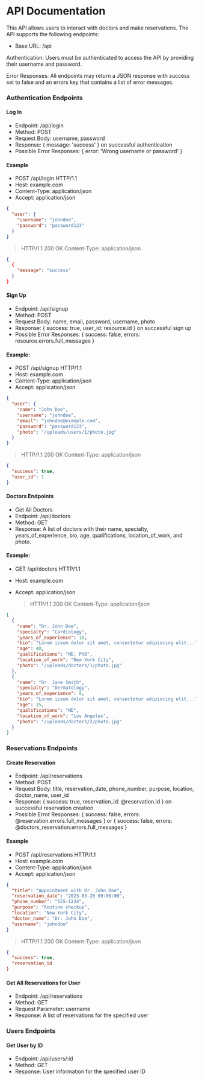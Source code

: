 # API Documentation
This API allows users to interact with doctors and make reservations. The API supports the following endpoints:

  - Base URL: /api

Authentication: Users must be authenticated to access the API by providing their username and password.

Error Responses: All endpoints may return a JSON response with success set to false and an errors key that contains a list of error messages.

### Authentication Endpoints
#### Log In
- Endpoint: /api/login
- Method: POST
- Request Body: username, password
- Response: { message: 'success' } on successful authentication
- Possible Error Responses: { error: 'Wrong username or password' }
#### Example
- POST /api/login HTTP/1.1
- Host: example.com
- Content-Type: application/json
- Accept: application/json


```json
{
  "user": {
    "username": "johndoe",
    "password": "password123"
  }
}
```
 > HTTP/1.1 200 OK
 > Content-Type: application/json


```json
{
  {
    "message": "success"
  }
}
```



#### Sign Up
- Endpoint: /api/signup
- Method: POST
- Request Body: name, email, password, username, photo
- Response: { success: true, user_id: resource.id } on successful sign up
- Possible Error Responses: { success: false, errors: resource.errors.full_messages }
#### Example: 
- POST /api/signup HTTP/1.1
- Host: example.com
- Content-Type: application/json
- Accept: application/json

```json
{
  "user": {
    "name": "John Doe",
    "username": "johndoe",
    "email": "johndoe@example.com",
    "password": "password123",
    "photo": "/uploads/users/1/photo.jpg"
  }
}
```
  > HTTP/1.1 200 OK
  > Content-Type: application/json

```json
{
  "success": true,
  "user_id": 1
}
```


#### Doctors Endpoints
- Get All Doctors
- Endpoint: /api/doctors
- Method: GET
- Response: A list of doctors with their name, specialty, years_of_experience, bio, age, qualifications, location_of_work, and photo.
#### Example: 
- GET /api/doctors HTTP/1.1
- Host: example.com
- Accept: application/json

  > HTTP/1.1 200 OK
  > Content-Type: application/json

```json
[
  {
    "name": "Dr. John Doe",
    "specialty": "Cardiology",
    "years_of_experience": 10,
    "bio": "Lorem ipsum dolor sit amet, consectetur adipiscing elit...",
    "age": 40,
    "qualifications": "MD, PhD",
    "location_of_work": "New York City",
    "photo": "/uploads/doctors/1/photo.jpg"
  },
  {
    "name": "Dr. Jane Smith",
    "specialty": "Dermatology",
    "years_of_experience": 8,
    "bio": "Lorem ipsum dolor sit amet, consectetur adipiscing elit...",
    "age": 35,
    "qualifications": "MD",
    "location_of_work": "Los Angeles",
    "photo": "/uploads/doctors/2/photo.jpg"
  }
]
```



### Reservations Endpoints
#### Create Reservation
- Endpoint: /api/reservations
- Method: POST
- Request Body: title, reservation_date, phone_number, purpose, location, doctor_name, user_id
- Response: { success: true, reservation_id: @reservation.id } on successful reservation creation
- Possible Error Responses: { success: false, errors: @reservation.errors.full_messages } or { success: false, errors: @doctors_reservation.errors.full_messages }
#### Example
- POST /api/reservations HTTP/1.1
- Host: example.com
- Content-Type: application/json
- Accept: application/json

```json
{
  "title": "Appointment with Dr. John Doe",
  "reservation_date": "2023-03-20 09:00:00",
  "phone_number": "555-1234",
  "purpose": "Routine checkup",
  "location": "New York City",
  "doctor_name": "Dr. John Doe",
  "username": "johndoe"
}
```

  > HTTP/1.1 200 OK
  > Content-Type: application/json

```json
{
  "success": true,
  "reservation_id
}
```

#### Get All Reservations for User
- Endpoint: /api/reservations
- Method: GET
- Request Parameter: username
- Response: A list of reservations for the specified user

### Users Endpoints
#### Get User by ID
- Endpoint: /api/users/:id
- Method: GET
- Response: User information for the specified user ID
